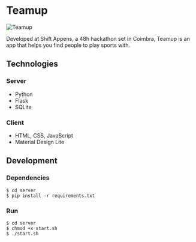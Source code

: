 # Teamup

![Teamup](https://i.imgur.com/1iE9WCt.png)

Developed at Shift Appens, a 48h hackathon set in Coimbra, Teamup is an app that helps you find people to play sports with.

## Technologies

### Server

- Python
- Flask
- SQLite

### Client

- HTML, CSS, JavaScript
- Material Design Lite

## Development

### Dependencies

```
$ cd server
$ pip install -r requirements.txt
```

### Run

```
$ cd server
$ chmod +x start.sh
$ ./start.sh
```

